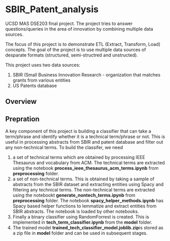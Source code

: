# SBIR_Patent_analysis
UCSD MAS DSE203 final project. The project tries to answer questions/queries in the area of innovation by combining multiple data sources. 

The focus of this project is to demonstrate ETL (Extract, Transform, Load) concepts. The goal of the project is to use multiple data sources of desparate formats (structured, semi-structred and unstructed). 

This project uses two data sources:
1. SBIR (Small Business Innovation Research - organization that matches grants from various entities
2. US Patents database

## Overview


## Prepration
A key component of this project is building a classifier that can take a term/phrase and identify whether it is a technical term/phrase or not. This is useful in processing abstracts from SBIR and patent database and filter out any non-technical terms.
To build the classifer, we need 
1. a set of technical terms which are obtained by processing IEEE Thesaurus and vocabulary from ACM. The technical terms are extracted using the notebook <b>process_ieee_thesaurus_acm_terms.ipynb</b> from <b>preprocessing</b> folder.
2. a set of non-technical terms. This is obtained by taking a sample of abstracts from the SBIR dataset and extracting entities using Spacy and filtering any technical terms. The non-technical terms are extracted using the notebookt <b>generate_nontech_terms.ipynb</b> from <b>preprocessing</b> folder. The notebook <b>spacy_helper_methods.ipynb</b> has Spacy based helper functions to lemmatize and extract entities from SBIR abstracts. The notebook is loaded by other notebooks. 
3. Finally a binary classifier using RandomForrest is created. This is implemented in <b>tech_term_classifier.ipynb</b> from the <b>model</b> folder.
4. The trained model <b>trained_tech_classifier_model.joblib.zip</b>is stored as a zip file in <b>model</b> folder and can be used in subsequent stages. 

